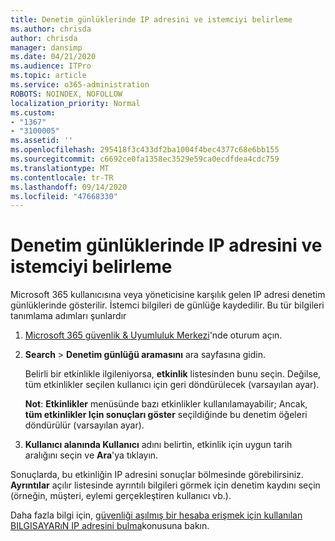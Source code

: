 ```yaml
---
title: Denetim günlüklerinde IP adresini ve istemciyi belirleme
ms.author: chrisda
author: chrisda
manager: dansimp
ms.date: 04/21/2020
ms.audience: ITPro
ms.topic: article
ms.service: o365-administration
ROBOTS: NOINDEX, NOFOLLOW
localization_priority: Normal
ms.custom:
- "1367"
- "3100005"
ms.assetid: ''
ms.openlocfilehash: 295418f3c433df2ba1004f4bec4377c68e6bb155
ms.sourcegitcommit: c6692ce0fa1358ec3529e59ca0ecdfdea4cdc759
ms.translationtype: MT
ms.contentlocale: tr-TR
ms.lasthandoff: 09/14/2020
ms.locfileid: "47668330"
---
```

# <a name="identify-ip-address-and-client-in-audit-logs"></a>Denetim günlüklerinde IP adresini ve istemciyi belirleme

Microsoft 365 kullanıcısına veya yöneticisine karşılık gelen IP adresi denetim günlüklerinde gösterilir. İstemci bilgileri de günlüğe kaydedilir. Bu tür bilgileri tanımlama adımları şunlardır

1. [Microsoft 365 güvenlik & Uyumluluk Merkezi](https://protection.office.com/)'nde oturum açın.

2. **Search**  >  **Denetim günlüğü aramasını** ara sayfasına gidin.

   Belirli bir etkinlikle ilgileniyorsa, **etkinlik** listesinden bunu seçin. Değilse, tüm etkinlikler seçilen kullanıcı için geri döndürülecek (varsayılan ayar).

   **Not**: **Etkinlikler** menüsünde bazı etkinlikler kullanılamayabilir; Ancak, **tüm etkinlikler Için sonuçları göster** seçildiğinde bu denetim öğeleri döndürülür (varsayılan ayar).

3. **Kullanıcı alanında Kullanıcı** adını belirtin, etkinlik için uygun tarih aralığını seçin ve **Ara**'ya tıklayın.

Sonuçlarda, bu etkinliğin IP adresini sonuçlar bölmesinde görebilirsiniz. **Ayrıntılar** açılır listesinde ayrıntılı bilgileri görmek için denetim kaydını seçin (örneğin, müşteri, eylemi gerçekleştiren kullanıcı vb.).

Daha fazla bilgi için, [güvenliği aşılmış bir hesaba erişmek için kullanılan BILGISAYARıN IP adresini bulma](https://docs.microsoft.com/microsoft-365/compliance/auditing-troubleshooting-scenarios#find-the-ip-address-of-the-computer-used-to-access-a-compromised-account)konusuna bakın.
